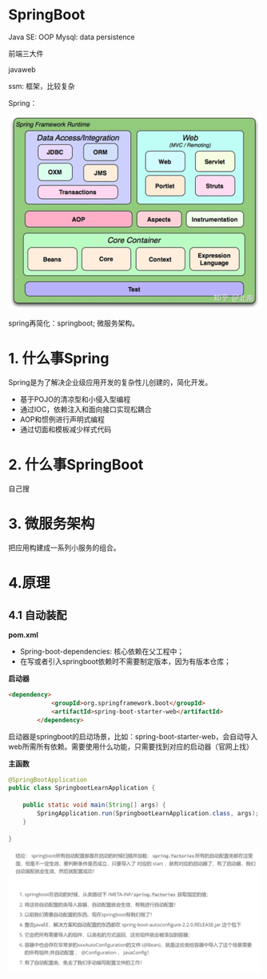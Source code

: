 #  SpringBoot

Java SE: OOP
Mysql: data persistence

前端三大件

javaweb

ssm: 框架，比较复杂

Spring：

![img](SpringBoot.assets/v2-dc83f2fcc4b686566f6bd91d9ce194a6_1440w.jpg)

spring再简化：springboot; 微服务架构。



# 1. 什么事Spring

Spring是为了解决企业级应用开发的复杂性儿创建的，简化开发。

- 基于POJO的清凉型和小侵入型编程
- 通过IOC，依赖注入和面向接口实现松耦合
- AOP和惯例进行声明式编程
- 通过切面和模板减少样式代码

# 2. 什么事SpringBoot

自己搜

# 3. 微服务架构

把应用构建成一系列小服务的组合。

# 4.原理

## 4.1 自动装配

**pom.xml**

- Spring-boot-dependencies: 核心依赖在父工程中；
- 在写或者引入springboot依赖时不需要制定版本，因为有版本仓库；

**启动器**

```html
<dependency>
            <groupId>org.springframework.boot</groupId>
            <artifactId>spring-boot-starter-web</artifactId>
        </dependency>
```

启动器是springboot的启动场景，比如：spring-boot-starter-web，会自动导入web所需所有依赖。需要使用什么功能，只需要找到对应的启动器（官网上找）

**主函数**

```java
@SpringBootApplication
public class SpringbootLearnApplication {

    public static void main(String[] args) {
        SpringApplication.run(SpringbootLearnApplication.class, args);
    }

}
```



![image-20210604234554997](SpringBoot.assets/image-20210604234554997.png)

